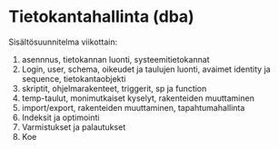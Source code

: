 # Tietokantahallinta (dba)

Sisältösuunnitelma viikottain:

1. asennnus, tietokannan luonti, systeemitietokannat
2. Login, user, schema, oikeudet  ja taulujen luonti, avaimet identity ja sequence, tietokantaobjekti
3. skriptit, ohjelmarakenteet, triggerit, sp ja function 
4. temp-taulut, monimutkaiset kyselyt, rakenteiden muuttaminen
5. import/export, rakenteiden muuttaminen, tapahtumahallinta
6. Indeksit ja optimointi
7. Varmistukset ja palautukset 
8. Koe


<!-- 
- Tietokantapalvelinen asennus, SQL Server
- Käyttäjät, login ja user, kirjautuminen
- Työkalut, osql, sqlcmd
- attach/detach database, single user mode
- SQL Serverin palvelut lyhyesti
- Systeemitietokannat
- Tietokannan luonti, asetukset ja tiedostot, konfigurointi
- Taulujen luonti, pääavaimet, viiteavaimet, tietotyypit, constraintit, collate, avaimien generointi
- näkymät, CTE, tilapäiset taulut
- Schema-käsite 
- ohjelmarakenteet T-SQL -kielessä: trigger, stored proc ja function
- Indeksit, clustered, non-clustered, unique, indeksien toiminta
- Indeksien optimointi, uudelleen organisointi ja korjaus
- Käyttäjätunnukset, oikeudet, käyttäjäryhmät (roolit)
- Roolien oikeudet tietokantoihin ja tauluihin je sql komentoihin
- Tietoturva, tietokantojen salakirjoitus
- Transaktiot ja niihin liittyvät ongelmatilanteet ja selviäminen
- lokitus (käytön seuranta)
- tietokannan rakenteiden muutokset
- datan siirto, import ja export
- pilvipalvelut, Azure SQL Server, toiminto, huomioitavat asiat, hinnoittelu
- Varmistukset ja palautukset (backup, restore)
- Disaster Recovery: 
- taulun eheyttäminen ja seuranta 
- indeksien eheyttäminen ja seuranta
- SQL Query Optimization
- Tietokantapalvelimen ylläpitäjän tehtävät ja automatisointi
- Tallennetut proseduurit automatisoinnissa ja laajemmin. -->




